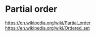 # Partial order

https://en.wikipedia.org/wiki/Partial_order
https://en.wikipedia.org/wiki/Ordered_set
